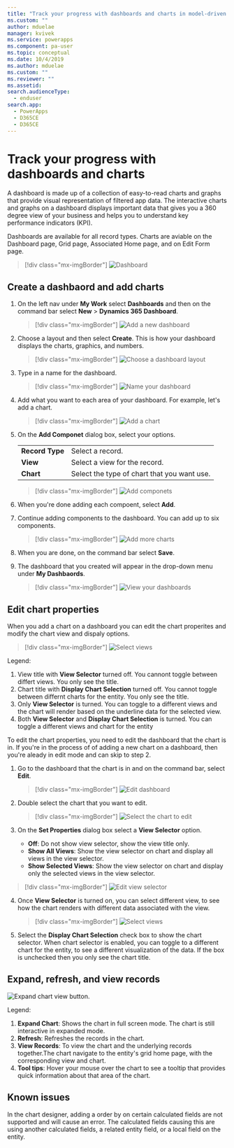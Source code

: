 ```yaml
---
title: "Track your progress with dashboards and charts in model-driven apps| MicrosoftDocs"
ms.custom: ""
author: mduelae
manager: kvivek
ms.service: powerapps
ms.component: pa-user
ms.topic: conceptual
ms.date: 10/4/2019
ms.author: mduelae
ms.custom: ""
ms.reviewer: ""
ms.assetid: 
search.audienceType: 
  - enduser
search.app: 
  - PowerApps
  - D365CE
  - D365CE
---
```

# Track your progress with dashboards and charts

A dashboard is made up of a collection of easy-to-read charts and graphs that provide visual representation of filtered app data. The interactive charts and graphs on a dashboard displays important data that gives you a 360 degree view of your business and helps you to understand key performance indicators (KPI).

Dashboards are available for all record types. Charts are aviable on the Dashboard page, Grid page, Associated Home page, and on Edit Form page. 

> [!div class="mx-imgBorder"]
> ![Dashboard](media/dashboard_sample.png "Sample Dashboard") 


## Create a dashbaord and add charts

1. On the left nav under **My Work** select **Dashboards** and then on the command bar select **New** > **Dynamics 365 Dashboard**. 

   > [!div class="mx-imgBorder"]
   > ![Add a new dashboard](media/add_new_dashboard.png "Add a new dashboard")
   
2. Choose a layout and then select **Create**. This is how your dashboard displays the charts, graphics, and numbers. 

   > [!div class="mx-imgBorder"]
   > ![Choose a dashboard layout](media/dashboard_layout.png "Choose a dashboard layout")
 
3. Type in a name for the dashboard. 

   > [!div class="mx-imgBorder"]
   > ![Name your dashboard](media/name_dashboard.png "Name your dashboard")
   
   
4. Add what you want to each area of your dashboard. For example, let's add a chart. 

   > [!div class="mx-imgBorder"]
   > ![Add a chart](media/insert_chart.png "Add a chart")
 
5. On the **Add Componet** dialog box, select your options. 
 
      |  |  |
      | --- | --- |
      | **Record Type** |Select a record.  |
      | **View** |Select a view for the record.  |
      | **Chart** |Select the type of chart that you want use. |


    > [!div class="mx-imgBorder"]
    > ![Add componets](media/add_componet_to_dashboard.png "Add componets")

 
6. When you're done adding each compoent, select **Add**.
 

7. Continue adding components to the dashboard. You can add up to six components.   
 
   > [!div class="mx-imgBorder"]
   > ![Add more charts](media/add_more_charts.png "Add more charts")
 
8. When you are done, on the command bar select **Save**. 
 
9. The dashboard that you created will appear in the drop-down menu under **My Dashbaords**.

   > [!div class="mx-imgBorder"]
   > ![View your dashboards](media/my_dashboards.png "View your dashboards")


## Edit chart properties

When you add a chart on a dashboard you can edit the chart properites and modify the chart view and dispaly options. 

   > [!div class="mx-imgBorder"]
   > ![Select views](media/all_chart_views.png "Select views")

Legend:

 1. View title with **View Selector** turned off. You cannont toggle between differt views. You only see the title.
 2. Chart title with **Display Chart Selection** turned off. You cannot toggle between differnt charts for the entity. You only see the title.
 3. Only **View Selector** is turned. You can toggle to a different views and the chart will render based on the underline data for the selected view.
 4. Both **View Selector** and **Display Chart Selection** is turned. You can toggle a different views and chart for the entity


To edit the chart properties, you need to edit the dashboard that the chart is in. If you're in the process of of adding a new chart on a dashboard, then you're aleady in edit mode and can skip to step 2.


1. Go to the dashboard that the chart is in and on the command bar, select **Edit**.


   > [!div class="mx-imgBorder"]
   > ![Edit dashboard](media/edit_dashboard_prop.png "Edit your dashboard")
   
2. Double select the chart that you want to edit. 

   > [!div class="mx-imgBorder"]
   > ![Select the chart to edit](media/select_chart_to_edit.png "Select the chart to edit")

3. On the **Set Properties** dialog box select a **View Selector** option. 

	- **Off**: Do not show view selector, show the view title only.
	- **Show All Views**: Show the view selector on chart and display all views in the view selector.
	- **Show Selected Views**: Show the view selector on chart and display only the selected views in the view selector.
 
  > [!div class="mx-imgBorder"]
  > ![Edit view selector](media/edit_view_selector.png "Edit view selector")

4. Once **View Selector** is turned on, you can select different view, to see how the chart renders with different data associated with the view.

   > [!div class="mx-imgBorder"]
   > ![Select views](media/charts_select_views.png "Select views")


5. Select the **Display Chart Selection** check box to show the chart selector. When chart selector is enabled, you can toggle to a different chart for the entity, to see a different visualization of the data. If the box is unchecked then you only see the chart title.


## Expand, refresh, and view records


![Expand chart view](media/chart_more_buttons.png "Expand chart view") button.


Legend:

1. **Expand Chart**: Shows the chart in full screen mode. The chart is still interactive in expanded mode.  
2. **Refresh**: Refreshes the records in the chart.
3. **View Records**: To view the chart and the underlying records together.The chart navigate to the entity's grid home page, with the corresponding view and chart. 
4. **Tool tips**: Hover your mouse over the chart to see a tooltip that provides quick information about that area of the chart.      


## Known issues  
In the chart designer, adding a order by on certain calculated fields are not supported and will cause an error.  The calculated fields causing this are using another calculated fields, a related entity field, or a local field on the entity.



